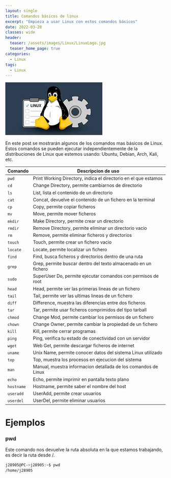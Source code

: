 ```yaml
---
layout: single
title: Comandos básicos de linux
excerpt: "Empieza a usar Linux con estos comandos básicos"
date: 2022-03-28
classes: wide
header:
  teaser: /assets/images/Linux/LinuxLogo.jpg
  teaser_home_page: true
categories:
  - Linux
tags:  
  - Linux
---
```


![](/assets/images/linux/LinuxCommands.jpg)
<br>

En este post se mostrarán algunos de los comandos mas básicos de Linux. Estos comandos se pueden ejecutar independientemente de la distribuciones de Linux que estemos usando: Ubuntu, Debian, Arch, Kali, etc.

|Comando|Descripcion de uso|
|-------|------------------|
|`pwd`|Print Working Directory, indica el directorio en el que estamos|
|`cd`|Change Directory, permite cambiarnos de directorio|
|`ls`|List, lista el contenido de un directorio|
|`cat`|Concat, devuelve el contenido de un fichero en la terminal|
|`cp`|Copy, permite copiar ficheros|
|`mv`|Move, permite mover ficheros|
|`mkdir`|Make Directory, permite crear un directorio|
|`rmdir`|Remove Directory, permite eliminar un directorio vacio|
|`rm`|Remove, permite eliminar ficheros y directorios|
|`touch`|Touch, permite crear un fichero vacio|
|`locate`|Locate, permite localizar un fichero|
|`find`|Find, busca ficheros y directorios dentro de una ruta|
|`grep`|Grep, permite buscar dentro del texto almacenado en un fichero|
|`sudo`|SuperUser Do, permite ejecutar comandos con permisos de root|
|`head`|Head, permite ver las primeras lineas de un fichero|
|`tail`|Tail, permite ver las ultimas lineas de un fichero|
|`diff`|Difference, muestra las diferencias entre dos ficheros|
|`tar`|Tar, permite usar ficheros comprimidos del tipo tarball|
|`chmod`|Change Mod, permite cambiar los permisos de un fichero|
|`chown`|Change Owner, permite cambiar la propiedad de un fichero|
|`kill`|Kill, permite cerrar programas|
|`ping`|Ping, verifica tu estado de conectividad con un servidor|
|`wget`|Web Get, permite descargar ficheros de internet|
|`uname`|Unix Name, permite conocer datos del sistema Linux utilizado|
|`top`|Top, muestra los procesos en ejecucion del sistema|
|`man`|Manual, muestra informacion detallada de los comandos de Linux|
|`echo`|Echo, permite imprimir en pantalla texto plano|
|`hostname`|Hostname, permite saber el nombre del host|
|`useradd`|UserAdd, permite crear usuarios|
|`userdel`|UserDel, permite eliminar usuarios|



# Ejemplos

### pwd
Este comando nos devuelve la ruta absoluta en la que estamos trabajando, es decir la ruta desde /.
```bash 
j28905@PC->j28905:~$ pwd
/home/j28905
 ```






